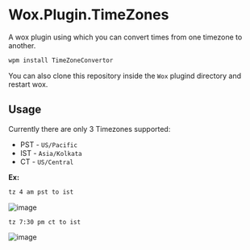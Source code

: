 # Wox.Plugin.TimeZones

A wox plugin using which you can convert times from one timezone to another.

```bash
wpm install TimeZoneConvertor
```

You can also clone this repository inside the `Wox` plugind directory and restart wox.

## Usage

Currently there are only 3 Timezones supported:

* PST - `US/Pacific`
* IST - `Asia/Kolkata`
* CT - `US/Central`

**Ex:**

```bash
tz 4 am pst to ist
```

![image](https://user-images.githubusercontent.com/16623935/222369274-a6bcd13e-494a-47c4-8b68-a0cb28e27906.png)


```bash
tz 7:30 pm ct to ist
```

![image](https://user-images.githubusercontent.com/16623935/222369683-399ede44-1dda-48bb-87be-5404ac4e2b46.png)
